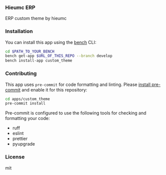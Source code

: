### Hieumc ERP

ERP custom theme by hieumc

### Installation

You can install this app using the [bench](https://github.com/frappe/bench) CLI:

```bash
cd $PATH_TO_YOUR_BENCH
bench get-app $URL_OF_THIS_REPO --branch develop
bench install-app custom_theme
```

### Contributing

This app uses `pre-commit` for code formatting and linting. Please [install pre-commit](https://pre-commit.com/#installation) and enable it for this repository:

```bash
cd apps/custom_theme
pre-commit install
```

Pre-commit is configured to use the following tools for checking and formatting your code:

- ruff
- eslint
- prettier
- pyupgrade

### License

mit
